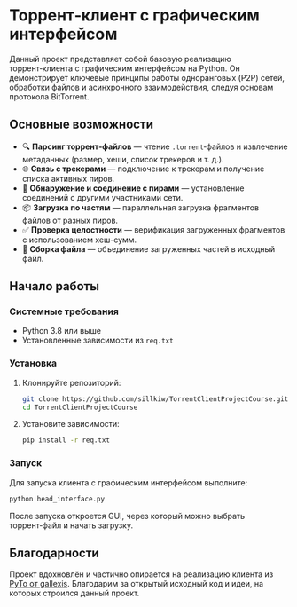 # Торрент‑клиент с графическим интерфейсом

Данный проект представляет собой базовую реализацию торрент‑клиента с графическим интерфейсом на Python. Он демонстрирует ключевые принципы работы одноранговых (P2P) сетей, обработки файлов и асинхронного взаимодействия, следуя основам протокола BitTorrent.

## Основные возможности

- 🔍 **Парсинг торрент‑файлов** — чтение `.torrent`‑файлов и извлечение метаданных (размер, хеши, список трекеров и т. д.).
- 🌐 **Связь с трекерами** — подключение к трекерам и получение списка активных пиров.
- 🤝 **Обнаружение и соединение с пирами** — установление соединений с другими участниками сети.
- 📦 **Загрузка по частям** — параллельная загрузка фрагментов файлов от разных пиров.
- ✅ **Проверка целостности** — верификация загруженных фрагментов с использованием хеш-сумм.
- 🧩 **Сборка файла** — объединение загруженных частей в исходный файл.

## Начало работы

### Системные требования

- Python 3.8 или выше  
- Установленные зависимости из `req.txt`

### Установка

1. Клонируйте репозиторий:
   ```bash
   git clone https://github.com/sillkiw/TorrentClientProjectCourse.git
   cd TorrentClientProjectCourse
   ```

2. Установите зависимости:
   ```bash
   pip install -r req.txt
   ```

### Запуск

Для запуска клиента с графическим интерфейсом выполните:
```bash
python head_interface.py
```

После запуска откроется GUI, через который можно выбрать торрент‑файл и начать загрузку.

## Благодарности

Проект вдохновлён и частично опирается на реализацию клиента из [PyTo от gallexis](https://github.com/gallexis/PyTo). Благодарим за открытый исходный код и идеи, на которых строился данный проект.
